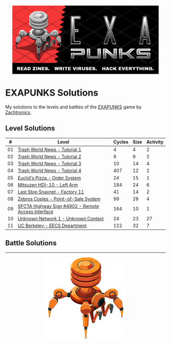 <p align="center"><img src="./assets/exapunks.jpg" alt="EXAPUNKS logo"/></p>

# EXAPUNKS Solutions

My solutions to the levels and battles of the [EXAPUNKS](https://store.steampowered.com/app/716490/EXAPUNKS/) game by [Zachtronics](http://www.zachtronics.com/).

## Level Solutions

| #   | Level                                                                                                                       | Cycles | Size | Activity |
| --- | --------------------------------------------------------------------------------------------------------------------------- | ------ | ---- | -------- |
| 01  | [Trash World News - Tutorial 1](./solutions/levels/01-trash-world-news-tutorial-1)                                          | 4      | 4    | 2        |
| 02  | [Trash World News - Tutorial 2](./solutions/levels/02-trash-world-news-tutorial-2)                                          | 9      | 9    | 2        |
| 03  | [Trash World News - Tutorial 3](./solutions/levels/03-trash-world-news-tutorial-3)                                          | 10     | 14   | 4        |
| 04  | [Trash World News - Tutorial 4](./solutions/levels/04-trash-world-news-tutorial-4)                                          | 407    | 12   | 2        |
| 05  | [Euclid's Pizza - Order System](./solutions/levels/05-euclids-pizza-order-system)                                           | 24     | 15   | 1        |
| 06  | [Mitsuzen HDI-10 - Left Arm](./solutions/levels/06-mitsuzen-hdi-10-left-arm)                                                | 184    | 24   | 6        |
| 07  | [Last Stop Snaxnet - Factory 11](./solutions/levels/07-last-stop-snaxnet-factory-11)                                        | 41     | 14   | 2        |
| 08  | [Zebros Copies - Point-of-Sale System](./solutions/levels/08-zebros-copies-point-of-sale-system)                            | 99     | 28   | 4        |
| 09  | [SFCTA Highway Sign #4902 - Remote Access Interface](./solutions/levels/09-sfcta-highway-sign-4902-remote-access-interface) | 164    | 10   | 1        |
| 10  | [Unknown Network 1 - Unknown Context](./solutions/levels/10-unknown-network-1-unknown-context)                              | 24     | 23   | 27       |
| 11  | [UC Berkeley - EECS Department](./solutions/levels/11-uc-berkeley-eecs-department)                                          | 122    | 32   | 7        |

## Battle Solutions

---

<p align="center"><img src="./assets/exa.png" alt="EXAPUNKS logo"/></p>
